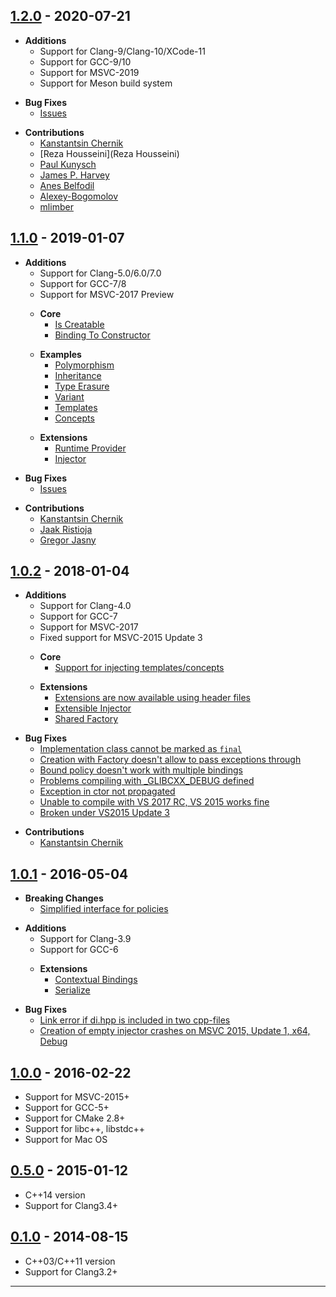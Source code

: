## [1.2.0] - 2020-07-21
- **Additions**
    - Support for Clang-9/Clang-10/XCode-11
    - Support for GCC-9/10
    - Support for MSVC-2019
    - Support for Meson build system
>
- **Bug Fixes**
    - [Issues](https://github.com/boost-ext/di/issues?utf8=%E2%9C%93&q=is%3Aissue+is%3Aclosed+closed%3A2019-01-07..2020-07-21+)
>
- **Contributions**
    - [Kanstantsin Chernik](https://github.com/kanstantsin-chernik)
    - [Reza Housseini](Reza Housseini)
    - [Paul Kunysch](https://github.com/pck)
    - [James P. Harvey](https://github.com/jamespharvey20)
    - [Anes Belfodil](https://github.com/abelfodil)
    - [Alexey-Bogomolov](https://github.com/Alexey-Bogomolov)
    - [mlimber](https://github.com/mlimber)

## [1.1.0] - 2019-01-07
- **Additions**
    - Support for Clang-5.0/6.0/7.0
    - Support for GCC-7/8
    - Support for MSVC-2017 Preview
    >
    - **Core**
        - [Is Creatable](http://boost-ext.github.io/di/examples/index.html#is-creatable)
        - [Binding To Constructor](http://boost-ext.github.io/di/examples/index.html#binding-to-constructor)
    >
    - **Examples**
        - [Polymorphism](http://boost-ext.github.io/di/examples/index.html#polymorphism)
        - [Inheritance](http://boost-ext.github.io/di/examples/index.html#inheritance)
        - [Type Erasure](http://boost-ext.github.io/di/examples/index.html#type-erasure)
        - [Variant](http://boost-ext.github.io/di/examples/index.html#variant)
        - [Templates](http://boost-ext.github.io/di/examples/index.html#templates)
        - [Concepts](http://boost-ext.github.io/di/examples/index.html#concepts)
    >
    - **Extensions**
        - [Runtime Provider](http://boost-ext.github.io/di/extensions/index.html#runtime-provider)
        - [Injector](http://boost-ext.github.io/di/extensions/index.html#injector)
>
- **Bug Fixes**
    - [Issues](https://github.com/boost-ext/di/issues?utf8=%E2%9C%93&q=is%3Aissue+is%3Aclosed+closed%3A2018-01-05..2019-01-07+)
>
- **Contributions**
    - [Kanstantsin Chernik](https://github.com/kanstantsin-chernik)
    - [Jaak Ristioja](https://github.com/jaakristioja)
    - [Gregor Jasny](https://github.com/gjasny)

## [1.0.2] - 2018-01-04
- **Additions**
    - Support for Clang-4.0
    - Support for GCC-7
    - Support for MSVC-2017
    - Fixed support for MSVC-2015 Update 3
    >
    - **Core**
        - [Support for injecting templates/concepts](http://boost-ext.github.io/di/examples/index.html#binding-templates)
    >
    - **Extensions**
        - [Extensions are now available using header files](https://github.com/boost-ext/di/tree/cpp14/extension/include/boost/di/extension)
        - [Extensible Injector](http://boost-ext.github.io/di/extensions/index.html#extensible-injector)
        - [Shared Factory](http://boost-ext.github.io/di/extensions/index.html#shared-factory)
>
- **Bug Fixes**
    - [Implementation class cannot be marked as `final`](https://github.com/boost-ext/di/issues/249)
    - [Creation with Factory doesn't allow to pass exceptions through](https://github.com/boost-ext/di/issues/239)
    - [Bound policy doesn't work with multiple bindings](https://github.com/boost-ext/di/issues/238)
    - [Problems compiling with _GLIBCXX_DEBUG defined](https://github.com/boost-ext/di/issues/235)
    - [Exception in ctor not propagated](https://github.com/boost-ext/di/issues/227)
    - [Unable to compile with VS 2017 RC, VS 2015 works fine](https://github.com/boost-ext/di/issues/226)
    - [Broken under VS2015 Update 3](https://github.com/boost-ext/di/issues/219)
>
- **Contributions**
    - [Kanstantsin Chernik](https://github.com/kanstantsin-chernik)

## [1.0.1] - 2016-05-04
- **Breaking Changes**
    - [Simplified interface for policies](http://boost-ext.github.io/di/user_guide/index.html#policies)
>
- **Additions**
    - Support for Clang-3.9
    - Support for GCC-6
    >
    - **Extensions**
        - [Contextual Bindings](http://boost-ext.github.io/di/extensions/index.html#contextual-bindings)
        - [Serialize](http://boost-ext.github.io/di/extensions/index.html#serialize)
>
- **Bug Fixes**
    - [Link error if di.hpp is included in two cpp-files](https://github.com/boost-ext/di/issues/212)
    - [Creation of empty injector crashes on MSVC 2015, Update 1, x64, Debug](https://github.com/boost-ext/di/issues/211)

## [1.0.0] - 2016-02-22
- Support for MSVC-2015+
- Support for GCC-5+
- Support for CMake 2.8+
- Support for libc++, libstdc++
- Support for Mac OS

## [0.5.0] - 2015-01-12
- C++14 version
- Support for Clang3.4+

## [0.1.0] - 2014-08-15
- C++03/C++11 version
- Support for Clang3.2+

---

[1.2.0]: https://github.com/boost-ext/di/compare/v1.1.0...v1.2.0
[1.1.0]: https://github.com/boost-ext/di/compare/v1.0.2...v1.1.0
[1.0.2]: https://github.com/boost-ext/di/compare/v1.0.1...v1.0.2
[1.0.1]: https://github.com/boost-ext/di/compare/v1.0.0...v1.0.1
[1.0.0]: https://github.com/boost-ext/di/compare/v0.5.0...v1.0.0
[0.5.0]: https://github.com/boost-ext/di/compare/v0.1.0...v0.5.0
[0.1.0]: https://github.com/boost-ext/di/tree/v0.1.0

